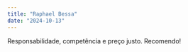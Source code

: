 ```yaml
---
title: "Raphael Bessa"
date: "2024-10-13"
---
```


Responsabilidade, competência e preço justo. Recomendo!
